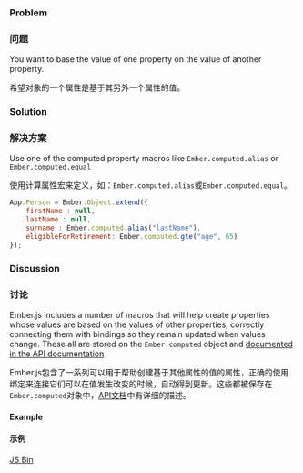 ### Problem

### 问题

You want to base the value of one property on the value of another property.

希望对象的一个属性是基于其另外一个属性的值。

### Solution

### 解决方案

Use one of the computed property macros like `Ember.computed.alias` or `Ember.computed.equal`

使用计算属性宏来定义，如：`Ember.computed.alias`或`Ember.computed.equal`。

```js
App.Person = Ember.Object.extend({
	firstName : null,
	lastName : null,
	surname : Ember.computed.alias("lastName"),
	eligibleForRetirement: Ember.computed.gte("age", 65)
});
```

### Discussion

### 讨论

Ember.js includes a number of macros that will help create properties whose values are based
on the values of other properties, correctly connecting them with bindings so they remain
updated when values change. These all are stored on the `Ember.computed` object
and [documented in the API documentation](http://emberjs.com/api/#method_computed)

Ember.js包含了一系列可以用于帮助创建基于其他属性的值的属性，正确的使用绑定来连接它们可以在值发生改变的时候，自动得到更新。这些都被保存在`Ember.computed`对象中，[API文档](http://emberjs.com/api/#method_computed)中有详细的描述。

#### Example

#### 示例

<a class="jsbin-embed" href="http://emberjs.jsbin.com/AfufoSO/3/edit?output">JS Bin</a>

